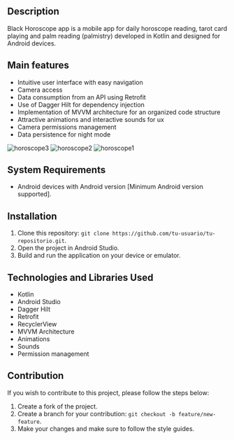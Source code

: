 ## Description
Black Horoscope app is a mobile app for daily horoscope reading, tarot card playing and palm reading (palmistry) developed in Kotlin and designed for Android devices.

## Main features
- Intuitive user interface with easy navigation
- Camera access
- Data consumption from an API using Retrofit
- Use of Dagger Hilt for dependency injection
- Implementation of MVVM architecture for an organized code structure
- Attractive animations and interactive sounds for ux
- Camera permissions management
- Data persistence for night mode

![horoscope3](https://github.com/ArtielSry/KotlinAndroidApp_Horoscope/assets/113340763/5864a14d-573c-4474-977e-f2937333c05f)
![horoscope2](https://github.com/ArtielSry/KotlinAndroidApp_Horoscope/assets/113340763/cc34e055-5eaa-41cb-87e9-7c83770dc313)
![horoscope1](https://github.com/ArtielSry/KotlinAndroidApp_Horoscope/assets/113340763/fcbc2e3d-5848-4f32-9707-0163b4dc7369)


## System Requirements
- Android devices with Android version [Minimum Android version supported].

## Installation
1. Clone this repository: `git clone https://github.com/tu-usuario/tu-repositorio.git`.
2. Open the project in Android Studio.
3. Build and run the application on your device or emulator.

## Technologies and Libraries Used
- Kotlin
- Android Studio
- Dagger Hilt
- Retrofit
- RecyclerView
- MVVM Architecture
- Animations
- Sounds
- Permission management

## Contribution
If you wish to contribute to this project, please follow the steps below:
1. Create a fork of the project.
2. Create a branch for your contribution: `git checkout -b feature/new-feature`.
3. Make your changes and make sure to follow the style guides.
